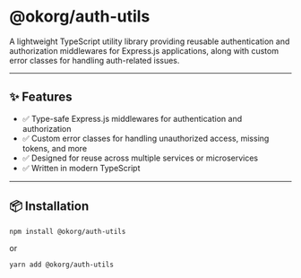 # @okorg/auth-utils

A lightweight TypeScript utility library providing reusable authentication and authorization middlewares for Express.js applications, along with custom error classes for handling auth-related issues.

---

## ✨ Features

- ✅ Type-safe Express.js middlewares for authentication and authorization
- ✅ Custom error classes for handling unauthorized access, missing tokens, and more
- ✅ Designed for reuse across multiple services or microservices
- ✅ Written in modern TypeScript

---

## 📦 Installation

```bash
npm install @okorg/auth-utils
```

or

```bash
yarn add @okorg/auth-utils
```

